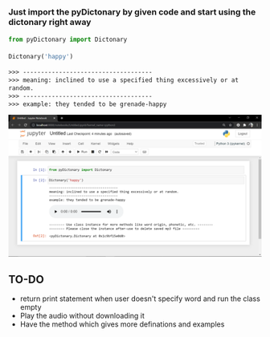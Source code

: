 ### Just import the pyDictonary by given code and start using the dictonary right away

```python
from pyDictonary import Dictonary

Dictonary('happy')
```
```
>>> ------------------------------------
>>> meaning: inclined to use a specified thing excessively or at random.
>>> ------------------------------------
>>> example: they tended to be grenade-happy
```
![](demo.png)

## TO-DO
- return print statement when user doesn't specify word and run the class empty
- Play the audio without downloading it
- Have the method which gives more definations and examples
